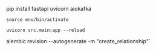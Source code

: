 pip install fastapi uvicorn aiokafka

`source env/bin/activate`

`uvicorn src.main:app --reload`

alembic revision --autogenerate -m "create_relationship"`
